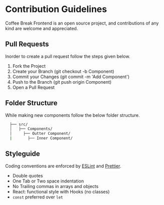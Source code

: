 # Contribution Guidelines

Coffee Break Frontend is an open source project, and contributions of any kind are welcome and appreciated.

## Pull Requests

Inorder to create a pull request follow the steps given below.

1. Fork the Project
2. Create your Branch (git checkout -b Component)
3. Commit your Changes (git commit -m 'Add Component')
4. Push to the Branch (git push origin Component)
5. Open a Pull Request

## Folder Structure

While making new components follow the below folder structure.

```bash
  ├── src/                       
  │   ├── Components/
  │     ├── Outter Component/  
  |       ├── Inner Component/
```

## Styleguide

Coding conventions are enforced by [ESLint](.eslintrc.js) and [Prettier](.prettierrc).

- Double quotes
- One Tab or Two space indentation
- No Trailing commas in arrays and objects
- React: functional style with Hooks (no classes)
- `const` preferred over `let`
